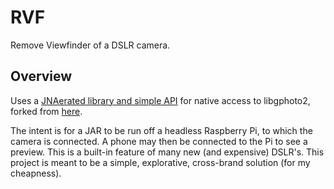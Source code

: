 # RVF
Remove Viewfinder of a DSLR camera.

## Overview
Uses a [JNAerated library and simple API](https://github.com/L28E/libgphoto2-jna) for native access to libgphoto2, forked from [here](https://github.com/angryelectron/libgphoto2-jna). 

The intent is for a JAR to be run off a headless Raspberry Pi, to which the camera is connected. A phone may then be connected to the Pi to see a preview. This is a built-in feature of many new (and expensive) DSLR's. This project is meant to be a simple, explorative, cross-brand solution (for my cheapness).
